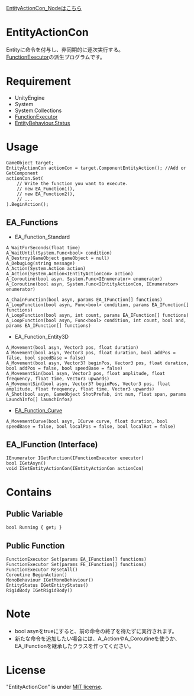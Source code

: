 [EntityActionCon_Nodeはこちら](/README_node.md)

# EntityActionCon

Entityに命令を付与し、非同期的に逐次実行する。\
[FunctionExecutor](https://github.com/kuritaro1122/FunctionExecuter)の派生プログラムです。

<!--# DEMO

-->


# Requirement

* UnityEngine
* System
* System.Collections
* [FunctionExecutor](https://github.com/kuritaro1122/FunctionExecuter)
* [EntityBehaviour.Status](https://github.com/kuritaro1122/EntityStatus)

# Usage

```
GameObject target;
EntityActionCon actionCon = target.ComponentEntityAction(); //Add or GetComponent
actionCon.Set(
    // Write the function you want to execute.
    // new EA_Function1(),
    // new EA_Function2(),
    // ...
).BeginAction();
```

## EA_Functions
* EA_Function_Standard
```
A_WaitForSeconds(float time)
A_WaitUntil(System.Func<bool> condition)
A_Destroy(GameObject gameObject = null)
A_DebugLog(string message)
A_Action(System.Action action)
A_Action(System.Action<IEntityActionCon> action)
A_Coroutine(bool asyn, System.Func<IEnumerator> enumerator)
A_Coroutine(bool asyn, System.Func<IEntityActionCon, IEnumerator> enumerator)

A_ChainFunction(bool asyn, params EA_IFunction[] functions)
A_LoopFunction(bool asyn, Func<bool> condition, params EA_IFunction[] functions)
A_LoopFunction(bool asyn, int count, params EA_IFunction[] functions)
A_LoopFunction(bool asyn, Func<bool> condition, int count, bool and, params EA_IFunction[] functions)
```
* EA_Function_Entity3D
```
A_Movement(bool asyn, Vector3 pos, float duration)
A_Movement(bool asyn, Vector3 pos, float duration, bool addPos = false, bool speedBase = false)
A_Movement(bool asyn, Vector3? beginPos, Vector3 pos, float duration, bool addPos = false, bool speedBase = false)
A_MovementSin(bool asyn, Vector3 pos, float amplitude, float frequency, float time, Vector3 upwards)
A_MovementSin(bool asyn, Vector3? beginPos, Vector3 pos, float amplitude, float frequency, float time, Vector3 upwards)
A_Shot(bool asyn, GameObject ShotPrefab, int num, float span, params LaunchInfo[] launchInfos)
```
* [EA_Function_Curve](https://github.com/kuritaro1122/EA_Functions_Curve/)
```
A_MovementCurve(bool asyn, ICurve curve, float duration, bool speedBase = false, bool localPos = false, bool localRot = false)
```

## EA_IFunction (Interface)
```
IEnumerator IGetFunction(IFunctionExecutor executor)
bool IGetAsyn()
void ISetEntityActionCon(IEntityActionCon actionCon)
```

# Contains

<!--## Inspector

-->

## Public Variable
```
bool Running { get; }
```
## Public Function
```
FunctionExecutor Set(params EA_IFunction[] functions)
FunctionExecutor Set(params FE_IFunction[] functions)
FunctionExecutor ResetAll()
Coroutine BeginAction()
MonoBehaviour IGetMonoBehaviour()
EntityStatus IGetEntityStatus()
RigidBody IGetRigidBody()
```

# Note

* bool asynをtrueにすると、前の命令の終了を待たずに実行されます。
* 新たな命令を追加したい場合には、A_ActionやA_Coroutineを使うか、EA_IFunctionを継承したクラスを作ってください。

# License

"EntityActionCon" is under [MIT license](https://en.wikipedia.org/wiki/MIT_License).
